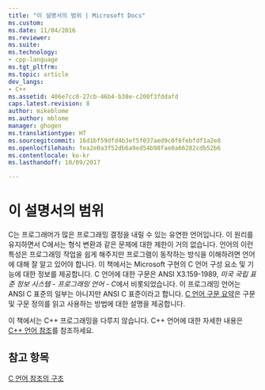 ```yaml
---
title: "이 설명서의 범위 | Microsoft Docs"
ms.custom: 
ms.date: 11/04/2016
ms.reviewer: 
ms.suite: 
ms.technology:
- cpp-language
ms.tgt_pltfrm: 
ms.topic: article
dev_langs:
- C++
ms.assetid: 406e7cc0-27cb-46b4-b38e-c200f3fddafd
caps.latest.revision: 8
author: mikeblome
ms.author: mblome
manager: ghogen
ms.translationtype: HT
ms.sourcegitcommit: 16d1bf59dfd4b3ef5f037aed9c0f6febfdf1a2e8
ms.openlocfilehash: fea2e0a3f52db6a9ed54b98fae0a66282cdb52b6
ms.contentlocale: ko-kr
ms.lasthandoff: 10/09/2017

---
```

# <a name="scope-of-this-manual"></a>이 설명서의 범위
C는 프로그래머가 많은 프로그래밍 결정을 내릴 수 있는 유연한 언어입니다. 이 원리를 유지하면서 C에서는 형식 변환과 같은 문제에 대한 제한이 거의 없습니다. 언어의 이런 특성은 프로그래밍 작업을 쉽게 해주지만 프로그램이 동작하는 방식을 이해하려면 언어에 대해 잘 알고 있어야 합니다. 이 책에서는 Microsoft 구현의 C 언어 구성 요소 및 기능에 대한 정보를 제공합니다. C 언어에 대한 구문은 ANSI X3.159-1989, *미국 국립 표준 정보 시스템 - 프로그래밍 언어 - C*에서 비롯되었습니다. 이 프로그래밍 언어는 ANSI C 표준의 일부는 아니지만 ANSI C 표준이라고 합니다. [C 언어 구문 요약](../c-language/c-language-syntax-summary.md)은 구문 및 구문 정의를 읽고 사용하는 방법에 대한 설명을 제공합니다.  
  
 이 책에서는 C++ 프로그래밍을 다루지 않습니다. C++ 언어에 대한 자세한 내용은 [C++ 언어 참조](../cpp/cpp-language-reference.md)를 참조하세요.  
  
## <a name="see-also"></a>참고 항목  
 [C 언어 참조의 구조](../c-language/organization-of-the-c-language-reference.md)
